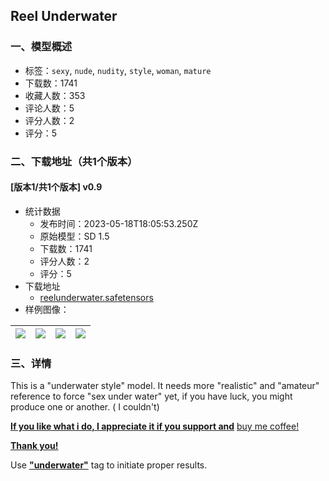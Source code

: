 ## Reel Underwater 
### 一、模型概述

- 标签：`sexy`, `nude`, `nudity`, `style`, `woman`, `mature`
- 下载数：1741
- 收藏人数：353
- 评论人数：5
- 评分人数：2
- 评分：5

### 二、下载地址（共1个版本）

#### [版本1/共1个版本] v0.9

- 统计数据
  - 发布时间：2023-05-18T18:05:53.250Z
  - 原始模型：SD 1.5
  - 下载数：1741
  - 评分人数：2
  - 评分：5
- 下载地址
  - [reelunderwater.safetensors](https://civitai.com/api/download/models/74268)
- 样例图像：

| <img src="https://image.civitai.com/xG1nkqKTMzGDvpLrqFT7WA/be8a61f3-b3b2-4dd8-ae31-822930ee4214/width=450/830029.jpeg" /> | <img src="https://image.civitai.com/xG1nkqKTMzGDvpLrqFT7WA/27a6b02c-c92a-41de-814e-4faa9b99e98f/width=450/830030.jpeg" /> | <img src="https://image.civitai.com/xG1nkqKTMzGDvpLrqFT7WA/ae474bd8-51ce-450f-86c7-e3f341fe92c8/width=450/830031.jpeg" /> | <img src="https://image.civitai.com/xG1nkqKTMzGDvpLrqFT7WA/5a7d725f-42ec-4763-b987-f4c8e6933273/width=450/830032.jpeg" /> |
| ---- | ---- | ---- | ---- |


### 三、详情
<p>This is a "underwater style" model. It needs more "realistic" and "amateur" reference to force "sex under water" yet, if you have luck, you might produce one or another. ( I couldn't)</p><p><strong><u>If you like what i do, I appreciate it if you support and</u></strong> <a target="_blank" rel="ugc" href="https://www.buymeacoffee.com/cagunarM">buy me coffee!</a></p><p><strong><u>Thank you!</u></strong></p><p></p><p></p><p> Use <strong><u>"underwater"</u></strong> tag to initiate proper results.</p>